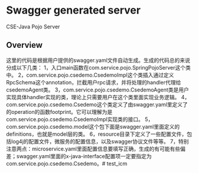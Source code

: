 # Swagger generated server

CSE-Java Pojo Server


## Overview
这里的代码是根据用户提供的swagger.yaml文件自动生成。生成的代码总的来说分成以下几类：
1，入口main函数在com.service.pojo.SpringPojoServer这个类中。
2，com.service.pojo.csedemo.CsedemoImpl这个类插入通过定义RpcSchema这个annotation，拦截用户rpc请求，并将处理的handler代理给csedemoAgent类。
3，com.service.pojo.csedemo.CsedemoAgent类是用户实现具体handler实现的类，理论上只需要用户在这个类里面实现业务逻辑。
4，com.service.pojo.csedemo.Csedemo这个类定义了由swagger.yaml里定义了的operation的函数footprint。它可以理解为是com.service.pojo.csedemo.CsedemoImpl实现类的接口。
5，com.service.pojo.csedemo.model这个包下面是swagger.yaml里面定义的definitions，也就是model层的类。
6，resource目录下定义了一些配置文件，包括log4j的配置文件，微服务的配置信息，以及swagger协议文件等等。
7，特别注意两点：microservice.yaml里面配置信息要填写正确，生成的有可能有些偏差；swagger.yaml里面的x-java-interface配置项一定要指定为com.service.pojo.csedemo.Csedemo。# test_icm
